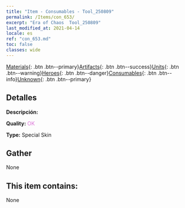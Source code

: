 ```yaml
---
title: "Item - Consumables - Tool_250809"
permalink: /Items/con_653/
excerpt: "Era of Chaos  Tool_250809"
last_modified_at: 2021-04-14
locale: es
ref: "con_653.md"
toc: false
classes: wide
---
```

 [Materials](/es/Items/){: .btn .btn--primary}[Artifacts](/es/Items/Artifacts/){: .btn .btn--success}[Units](/es/Items/Units/){: .btn .btn--warning}[Heroes](/es/Items/Heroes/){: .btn .btn--danger}[Consumables](/es/Items/Consumables/){: .btn .btn--info}[Unknown](/es/Items/Unknown/){: .btn .btn--primary}

## Detalles
 **Descripción:** 

 **Quality:** <span style="color: #DA70D6">OK</span>

 **Type:** Special Skin

## Gather

  None

## This item contains:

  None

